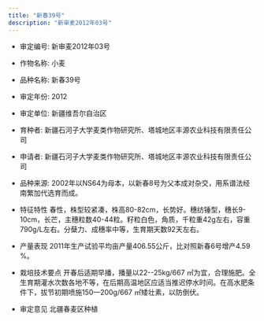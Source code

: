 ```yaml
---
title: "新春39号"
description: "新审麦2012年03号"
---
```

* 审定编号:  新审麦2012年03号

*  作物名称:  小麦

*  品种名称:  新春39号

*  审定年份:  2012

*  审定单位:  新疆维吾尔自治区

* 育种者:  新疆石河子大学麦类作物研究所、塔城地区丰源农业科技有限责任公司

*  申请者:  新疆石河子大学麦类作物研究所、塔城地区丰源农业科技有限责任公司

*  品种来源:  2002年以NS64为母本，以新春8号为父本成对杂交，用系谱法经南繁加代选育而成。

*  特征特性
春性，株型较紧凑，株高80-82cm，长势好。穗纺锤型，穗长9-10cm，长芒，主穗粒数40-44粒。籽粒白色，角质，千粒重42g左右，容重790g/L左右。分蘖力、成穗率中等，生育期天数92天左右。

*  产量表现
2011年生产试验平均亩产量406.55公斤，比对照新春6号增产4.59 %。

*  栽培技术要点
开春后适期早播，播量以22--25kg/667 ㎡为宜，合理施肥。全生育期灌水次数各地不等，在后期高温地区应适当推迟停水时间。在高水肥条件下，拔节初期喷施150—200g/667 ㎡矮壮素，以防倒伏。

*  审定意见
北疆春麦区种植
